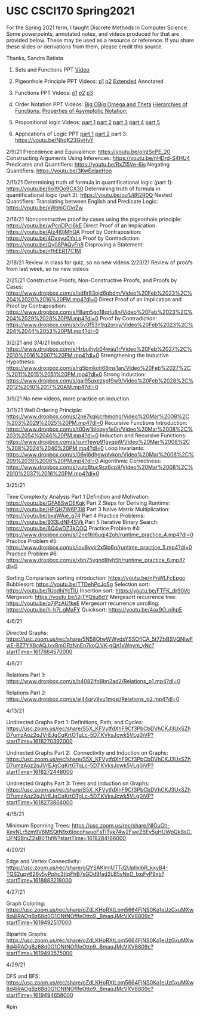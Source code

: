 # USC CSCI170 Spring2021

For the Spring 2021 term, I taught Discrete Methods in Computer Science. Some powerpoints, annotated notes, and videos produced for that are provided below. These may be used as a resource or reference. If you share these slides or derivations from them, please credit this source.

Thanks, Sandra Batista

1. Sets and Functions PPT [Video](https://youtu.be/0edKTYqt0ck)
2. Pigeonhole Principle PPT Videos: [p1](https://youtu.be/qPAN-CDGM64) [p2](https://youtu.be/lRvYpKoeUvQ)
[Extended](https://youtu.be/Mkp0d8Xve6k) Annotated
3. Functions PPT Videos: [p1](https://youtu.be/KtZMVIlReC) [p2](https://youtu.be/JKslzT8KRGA) [p3](https://youtu.be/pllCIjewRko)
4. Order Notation PPT Videos: [Big O](https://youtu.be/ULZuyv_NO2g)[Big Omega and Theta](https://youtu.be/l-X2EMvTLDY)
[Hierarchies of Functions:](https://youtu.be/691PNdtZ-fE)
[Properties of Asymptotic Notation:](https://youtu.be/dk6MZ_wa_pY)

5. Propositional logic Videos: [part 1](https://www.dropbox.com/s/odxadq6u6tspeu8/Propositional_logic_1.MP4?dl=0)
[part 2](https://www.dropbox.com/s/8wtktz7xtbafc6i/Propositional_logic_2.MP4?dl=0)
[part 3](https://www.dropbox.com/s/24jnru1yq6dc6rb/Propositional_logic_3.mp4?dl=0)
[part 4](https://www.dropbox.com/s/b5chwrbixz317pa/Propositional_logic_4.MP4?dl=0)
[part 5](https://www.dropbox.com/s/szs12is3vgkrj0i/Propositional_logic_5.MP4?dl=0)

6. Applications of Logic PPT  [part 1](https://youtu.be/d4xi5ZPDmTc)
[part 2](https://youtu.be/coBn48Jfrek)
part 3: https://youtu.be/NhqK23GvHvY

2/9/21
Precedence and Equivalence: https://youtu.be/oIrzScPE_20
Constructing Arguments Using Inferences: https://youtu.be/nHDrd-S4HU4
Predicates and Quantifiers: https://youtu.be/RxZl5Ve-6is
Negating Quantifiers: https://youtu.be/3KwEelaeHoo

2/11/21
Determining truth of formula in quantificational logic (part 1): https://youtu.be/6o19Oo9CX30
Determining truth of formula in quantificational logic (part 2): https://youtu.be/ou1Jj8t2R0Q
Nested Quantifiers: Translating between English and Predicate Logic: https://youtu.be/xWohjOGvrZw


2/16/21
Nonconstructive proof by cases using the pigeonhole principle: https://youtu.be/wPcnDPcI6kE
Direct Proof of an Implication: https://youtu.be/AIz4I0jMhQA
Proof by Contraposition: https://youtu.be/4Dxsyu0YaLs
Proof by Contradiction: https://youtu.be/Qy08PAQvFn8
Disproving a Statement: https://youtu.be/nfhEER17C1M

2/18/21 Review in class for quiz, so no new videos
2/23/21 Review of proofs from last week, so no new videos

2/25/21
Constructive Proofs, Non-Constructive Proofs, and Proofs by Cases: https://www.dropbox.com/s/odfir83ojd6gbdm/Video%20Feb%2023%2C%204%2020%2016%20PM.mp4?dl=0
Direct Proof of an Implication and Proof by Contraposition: https://www.dropbox.com/s/f8um5go18qrlu8n/Video%20Feb%2023%2C%204%2029%2028%20PM.mp4?dl=0
Proof by Contradiction: https://www.dropbox.com/s/x5v0f53n9q2orvy/Video%20Feb%2023%2C%204%2044%2053%20PM.mp4?dl=0

3/2/21 and 3/4/21
Induction: https://www.dropbox.com/s/4rbujhyb04wau1r/Video%20Feb%2027%2C%2010%2016%2007%20PM.mp4?dl=0
Strengthening the Inductive Hypothesis: https://www.dropbox.com/s/rg5bmkoh66ms1an/Video%20Feb%2027%2C%2011%2015%2051%20PM.mp4?dl=0
Strong Induction: https://www.dropbox.com/s/gaj95uxezkpf9w9/Video%20Feb%2028%2C%2012%2010%2017%20AM.mp4?dl=0

3/9/21 No new videos, more practice on induction

3/11/21
Well Ordering Principle: https://www.dropbox.com/s/2ne7kqkjcrhmohg/Video%20Mar%2008%2C%203%2029%2025%20PM.mp4?dl=0
Recursive Functions Introduction: https://www.dropbox.com/s/t00w1bloqyy1e0n/Video%20Mar%2008%2C%203%2054%2046%20PM.mp4?dl=0
Induction and Recursive Functions: https://www.dropbox.com/s/sum1ewp91gyqpi9/Video%20Mar%2008%2C%208%2024%2040%20PM.mp4?dl=0
Loop Invariants: https://www.dropbox.com/s/06vj6dhgwqlvkon/Video%20Mar%2008%2C%209%2039%2006%20PM.mp4?dl=0
Algorithmic Correctness: https://www.dropbox.com/s/yutc8tuc9sx6cp9/Video%20Mar%2008%2C%2010%2037%2016%20PM.mp4?dl=0

3/25/21

Time Complexity Analysis
Part 1 Definition and Motivation: https://youtu.be/GFA8SwOEKgk
Part 2 Steps for Deriving Runtime: https://youtu.be/HPQH7W6P3I8
Part 3 Naive Matrix Multiplication: https://youtu.be/bxaWAje_g74
Part 4 Practice Problems: https://youtu.be/933LdNF4SVk
Part 5 Iterative Binary Search: https://youtu.be/6Q4wDZ3kCOQ
Practice Problem #4: https://www.dropbox.com/s/i2ne1fd6uqj42oh/runtime_practice_4.mp4?dl=0
Practice Problem #5: https://www.dropbox.com/s/iou6vvir2x5lp6q/runtime_practice_5.mp4?dl=0
Practice Problem #6: https://www.dropbox.com/s/xbh75vgndl8yh5h/runtime_practice_6.mp4?dl=0

Sorting
Comparison sorting introduction: https://youtu.be/nPnWLFcEpgo
Bubblesort: https://youtu.be/TTDehPcJoSg
Selection sort: https://youtu.be/1UodhiYcTlU
Insertion sort: https://youtu.be/FTFK_dr90Vc
Mergesort: https://youtu.be/i2jTYQsu6dY
Mergesort recurrence tree: https://youtu.be/p7jPzAU1keE
Mergesort recurrence unrolling: https://youtu.be/h-h7j_gMaFY
Quicksort: https://youtu.be/4ax9O_oihpE

4/6/21

Directed Graphs: https://usc.zoom.us/rec/share/5N58OtwWWvdsYSSOfjCA_5t7ZbBSVQNIwFwE-BZ7YX8cAQJxx8mGRzNnEn7koQ.VK-gQn1xWpym_yNc?startTime=1617664570000

4/8/21

Relations Part 1: https://www.dropbox.com/s/b4082lfo8bn2ad2/Relations_p1.mp4?dl=0

Relations Part 2: https://www.dropbox.com/s/ai44qry9yu1mgsj/Relations_p2.mp4?dl=0

4/13/21 

Undirected Graphs Part 1: Definitions, Path, and Cycles: https://usc.zoom.us/rec/share/S5X_KFVytfdXhF9Cf3PbCbDVhCKJ3UxSZhD7umzAoz2qJVrEJgCqKrtOTgLc-5D7.KVksJcwk5VLg0iVP?startTime=1618270392000

Undirected Graphs Part 2:  Connectivity and Induction on Graphs: https://usc.zoom.us/rec/share/S5X_KFVytfdXhF9Cf3PbCbDVhCKJ3UxSZhD7umzAoz2qJVrEJgCqKrtOTgLc-5D7.KVksJcwk5VLg0iVP?startTime=1618272448000

Undirected Graphs Part 3: Trees and Induction on Graphs: https://usc.zoom.us/rec/share/S5X_KFVytfdXhF9Cf3PbCbDVhCKJ3UxSZhD7umzAoz2qJVrEJgCqKrtOTgLc-5D7.KVksJcwk5VLg0iVP?startTime=1618273864000

4/15/21

Minimum Spanning Trees: https://usc.zoom.us/rec/share/NlGuGh-XevNLr5zm9V6MSQtN9x6IqcohwuoFsTlTyk74w2FweZ6Ey5uHUWpQk8sC.UFNSBrsZ2sB0ThIW?startTime=1618284166000

4/20/21

Edge and Vertex Connectivity: https://usc.zoom.us/rec/share/gQYSAKlmlUTTJ2UplIxibR_kxyB4-TQS2upy626y5yPphc3ttpFhB7sGDd9fad2j.B5sNxO_lxpFyP9xb?startTime=1618883218000

4/27/21

Graph Coloring:  https://usc.zoom.us/rec/share/oZdLKHpRXtLom5664FjNS0Ko1eUzGxuMXw8d4iRAOgBz68d0G1ONtNOflfeOtto9._8maqJMcVXV8809c?startTime=1619492517000

Bipartite Graphs: https://usc.zoom.us/rec/share/oZdLKHpRXtLom5664FjNS0Ko1eUzGxuMXw8d4iRAOgBz68d0G1ONtNOflfeOtto9._8maqJMcVXV8809c?startTime=1619493575000

4/29/21 

DFS and BFS: https://usc.zoom.us/rec/share/oZdLKHpRXtLom5664FjNS0Ko1eUzGxuMXw8d4iRAOgBz68d0G1ONtNOflfeOtto9._8maqJMcVXV8809c?startTime=1619494658000

#pin

